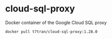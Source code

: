 # cloud-sql-proxy
Docker container of the Google Cloud SQL proxy

	docker pull t7tran/cloud-sql-proxy:1.28.0